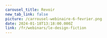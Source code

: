 ```yaml
---
carousel_title: Revoir
new_tab_link: false
picture: /carrousel-webinaire-6-fevrier.png
date: 2024-01-18T13:18:00.000Z
link: /fr/webinars/le-design-fiction
---
```

